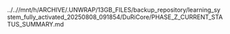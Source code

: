 ../..//mnt/h/ARCHIVE/.UNWRAP/13GB_FILES/backup_repository/learning_system_fully_activated_20250808_091854/DuRiCore/PHASE_Z_CURRENT_STATUS_SUMMARY.md